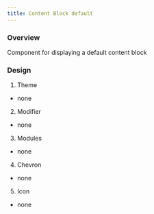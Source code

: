 ```yaml
---
title: Content Block default
---
```

### Overview
  Component for displaying a default content block
### Design
1. Theme
 * none
2. Modifier
 * none
3. Modules
 * none
4. Chevron
 * none
5. Icon
 * none
